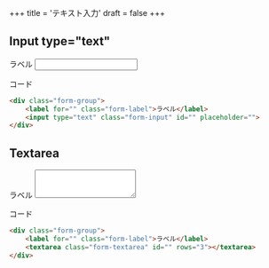 +++
title = 'テキスト入力'
draft = false
+++

## Input type="text"

<div class="form-group">
    <label for="" class="form-label">ラベル</label>
    <input type="text" class="form-input" id="" placeholder="">
</div>

コード

```html
<div class="form-group">
    <label for="" class="form-label">ラベル</label>
    <input type="text" class="form-input" id="" placeholder="">
</div>
```

## Textarea

<div class="form-group">
    <label for="" class="form-label">ラベル</label>
    <textarea class="form-textarea" id="" rows="3"></textarea>
</div>

コード

```html
<div class="form-group">
    <label for="" class="form-label">ラベル</label>
    <textarea class="form-textarea" id="" rows="3"></textarea>
</div>
```
